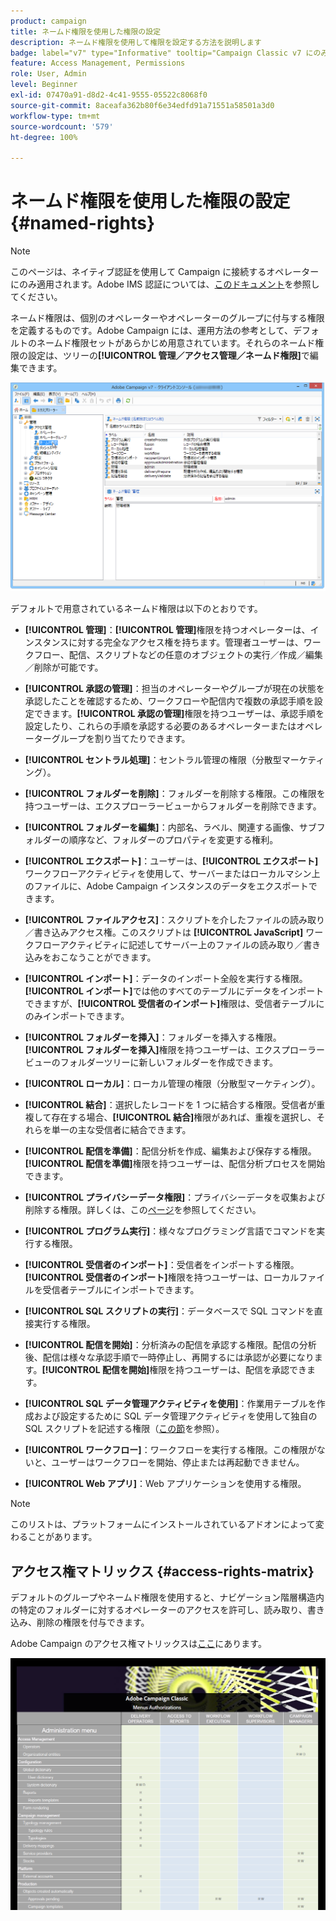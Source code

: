 ```yaml
---
product: campaign
title: ネームド権限を使用した権限の設定
description: ネームド権限を使用して権限を設定する方法を説明します
badge: label="v7" type="Informative" tooltip="Campaign Classic v7 にのみ適用されます"
feature: Access Management, Permissions
role: User, Admin
level: Beginner
exl-id: 07470a91-d8d2-4c41-9555-05522c8068f0
source-git-commit: 8aceafa362b80f6e34edfd91a71551a58501a3d0
workflow-type: tm+mt
source-wordcount: '579'
ht-degree: 100%

---
```


# ネームド権限を使用した権限の設定{#named-rights}

>[!NOTE]
>
>このページは、ネイティブ認証を使用して Campaign に接続するオペレーターにのみ適用されます。Adobe IMS 認証については、[このドキュメント](https://helpx.adobe.com/jp/enterprise/using/manage-permissions-and-roles.html)を参照してください。

ネームド権限は、個別のオペレーターやオペレーターのグループに付与する権限を定義するものです。Adobe Campaign には、運用方法の参考として、デフォルトのネームド権限セットがあらかじめ用意されています。それらのネームド権限の設定は、ツリーの&#x200B;**[!UICONTROL 管理／アクセス管理／ネームド権限]**&#x200B;で編集できます。

![](assets/s_ncs_admin_named_rights.png)

デフォルトで用意されているネームド権限は以下のとおりです。

* **[!UICONTROL 管理]**：**[!UICONTROL 管理]**&#x200B;権限を持つオペレーターは、インスタンスに対する完全なアクセス権を持ちます。管理者ユーザーは、ワークフロー、配信、スクリプトなどの任意のオブジェクトの実行／作成／編集／削除が可能です。

* **[!UICONTROL 承認の管理]**：担当のオペレーターやグループが現在の状態を承認したことを確認するため、ワークフローや配信内で複数の承認手順を設定できます。**[!UICONTROL 承認の管理]**&#x200B;権限を持つユーザーは、承認手順を設定したり、これらの手順を承認する必要のあるオペレーターまたはオペレーターグループを割り当てたりできます。

* **[!UICONTROL セントラル処理]**：セントラル管理の権限（分散型マーケティング）。

* **[!UICONTROL フォルダーを削除]**：フォルダーを削除する権限。この権限を持つユーザーは、エクスプローラービューからフォルダーを削除できます。

* **[!UICONTROL フォルダーを編集]**：内部名、ラベル、関連する画像、サブフォルダーの順序など、フォルダーのプロパティを変更する権利。

* **[!UICONTROL エクスポート]**：ユーザーは、**[!UICONTROL エクスポート]**&#x200B;ワークフローアクティビティを使用して、サーバーまたはローカルマシン上のファイルに、Adobe Campaign インスタンスのデータをエクスポートできます。

* **[!UICONTROL ファイルアクセス]**：スクリプトを介したファイルの読み取り／書き込みアクセス権。このスクリプトは **[!UICONTROL JavaScript]** ワークフローアクティビティに記述してサーバー上のファイルの読み取り／書き込みをおこなうことができます。

* **[!UICONTROL インポート]**：データのインポート全般を実行する権限。**[!UICONTROL インポート]**&#x200B;では他のすべてのテーブルにデータをインポートできますが、**[!UICONTROL 受信者のインポート]**&#x200B;権限は、受信者テーブルにのみインポートできます。

* **[!UICONTROL フォルダーを挿入]**：フォルダーを挿入する権限。**[!UICONTROL フォルダーを挿入]**&#x200B;権限を持つユーザーは、エクスプローラービューのフォルダーツリーに新しいフォルダーを作成できます。

* **[!UICONTROL ローカル]**：ローカル管理の権限（分散型マーケティング）。

* **[!UICONTROL 結合]**：選択したレコードを 1 つに結合する権限。受信者が重複して存在する場合、**[!UICONTROL 結合]**&#x200B;権限があれば、重複を選択し、それらを単一の主な受信者に結合できます。

* **[!UICONTROL 配信を準備]**：配信分析を作成、編集および保存する権限。**[!UICONTROL 配信を準備]**&#x200B;権限を持つユーザーは、配信分析プロセスを開始できます。

* **[!UICONTROL プライバシーデータ権限]**：プライバシーデータを収集および削除する権限。詳しくは、この[ページ](https://helpx.adobe.com/jp/campaign/kb/acc-privacy.html)を参照してください。

* **[!UICONTROL プログラム実行]**：様々なプログラミング言語でコマンドを実行する権限。

* **[!UICONTROL 受信者のインポート]**：受信者をインポートする権限。**[!UICONTROL 受信者のインポート]**&#x200B;権限を持つユーザーは、ローカルファイルを受信者テーブルにインポートできます。

* **[!UICONTROL SQL スクリプトの実行]**：データベースで SQL コマンドを直接実行する権限。

* **[!UICONTROL 配信を開始]**：分析済みの配信を承認する権限。配信の分析後、配信は様々な承認手順で一時停止し、再開するには承認が必要になります。**[!UICONTROL 配信を開始]**&#x200B;権限を持つユーザーは、配信を承認できます。

* **[!UICONTROL SQL データ管理アクティビティを使用]**：作業用テーブルを作成および設定するために SQL データ管理アクティビティを使用して独自の SQL スクリプトを記述する権限（[この節](../../workflow/using/sql-data-management.md)を参照）。

* **[!UICONTROL ワークフロー]**：ワークフローを実行する権限。この権限がないと、ユーザーはワークフローを開始、停止または再起動できません。

* **[!UICONTROL Web アプリ]**：Web アプリケーションを使用する権限。

>[!NOTE]
>
>このリストは、プラットフォームにインストールされているアドオンによって変わることがあります。

## アクセス権マトリックス {#access-rights-matrix}

デフォルトのグループやネームド権限を使用すると、ナビゲーション階層構造内の特定のフォルダーに対するオペレーターのアクセスを許可し、読み取り、書き込み、削除の権限を付与できます。

Adobe Campaign のアクセス権マトリックスは[ここ](/help/platform/using/assets/access-rights-matrix.pdf)にあります。

[![画像](assets/do-not-localize/user_management.png)](https://experienceleague.adobe.com/docs/campaign-classic/assets/access-rights-matrix.pdf?lang=ja)
